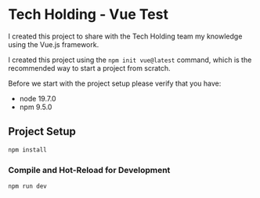 # Tech Holding - Vue Test
I created this project to share with the Tech Holding team my knowledge using the Vue.js framework. 

I created this project using the `npm init vue@latest` command, which is the recommended way to start a project from scratch. 

Before we start with the project setup please verify that you have:

- node 19.7.0
- npm 9.5.0

## Project Setup

```sh
npm install
```

### Compile and Hot-Reload for Development

```sh
npm run dev
```
